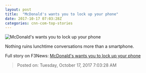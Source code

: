 ```yaml
---
layout: post
title:  "McDonald's wants you to lock up your phone"
date: 2017-10-17 07:03:28Z
categories: cnn-com-top-stories
---
```


![McDonald's wants you to lock up your phone](http://cdn.cnn.com/cnnnext/dam/assets/171017123716-singapore-mcd-phone-off-fun-on-6-super-tease.jpg)

Nothing ruins lunchtime conversations more than a smartphone.


Full story on F3News: [McDonald's wants you to lock up your phone](http://www.f3nws.com/n/PFxGcB)

> Posted on: Tuesday, October 17, 2017 7:03:28 AM
